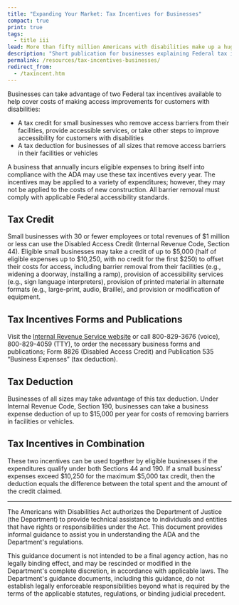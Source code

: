 ```yaml
---
title: "Expanding Your Market: Tax Incentives for Businesses"
compact: true
print: true
tags:
  - title iii
lead: More than fifty million Americans with disabilities make up a huge, nearly untapped market for businesses of all types and sizes. To help businesses welcome customers with disabilities, the IRS offers two tax incentives to remove access barriers.
description: "Short publication for businesses explaining Federal tax incentives that are available to help cover costs of improvements for customers with disabilities."
permalink: /resources/tax-incentives-businesses/
redirect_from:
  - /taxincent.htm
---
```

Businesses can take advantage of two Federal tax incentives available to help cover costs of making access improvements for customers with disabilities:

- A tax credit for small businesses who remove access barriers from their facilities, provide accessible services, or take other steps to improve accessibility for customers with disabilities
- A tax deduction for businesses of all sizes that remove access barriers in their facilities or vehicles

A business that annually incurs eligible expenses to bring itself into compliance with the ADA may use these tax incentives every year. The incentives may be applied to a variety of expenditures; however, they may not be applied to the costs of new construction. All barrier removal must comply with applicable Federal accessibility standards.

## Tax Credit

Small businesses with 30 or fewer employees or total revenues of $1 million or less can use the Disabled Access Credit (Internal Revenue Code, Section 44). Eligible small businesses may take a credit of up to $5,000 (half of eligible expenses up to $10,250, with no credit for the first $250) to offset their costs for access, including barrier removal from their facilities (e.g., widening a doorway, installing a ramp), provision of accessibility services (e.g., sign language interpreters), provision of printed material in alternate formats (e.g., large-print, audio, Braille), and provision or modification of equipment.

## Tax Incentives Forms and Publications

Visit the [Internal Revenue Service website](https://www.irs.gov) or call 800-829-3676 (voice), 800-829-4059 (TTY), to order the necessary business forms and publications; Form 8826 (Disabled Access Credit) and Publication 535 “Business Expenses” (tax deduction).

## Tax Deduction

Businesses of all sizes may take advantage of this tax deduction. Under Internal Revenue Code, Section 190, businesses can take a business expense deduction of up to $15,000 per year for costs of removing barriers in facilities or vehicles.

## Tax Incentives in Combination

These two incentives can be used together by eligible businesses if the expenditures qualify under both Sections 44 and 190. If a small business’ expenses exceed $10,250 for the maximum $5,000 tax credit, then the deduction equals the difference between the total spent and the amount of the credit claimed.

<hr>
The Americans with Disabilities Act authorizes the Department of Justice (the Department) to provide technical assistance to individuals and entities that have rights or responsibilities under the Act. This document provides informal guidance to assist you in understanding the ADA and the Department's regulations.

This guidance document is not intended to be a final agency action, has no legally binding effect, and may be rescinded or modified in the Department's complete discretion, in accordance with applicable laws. The Department's guidance documents, including this guidance, do not establish legally enforceable responsibilities beyond what is required by the terms of the applicable statutes, regulations, or binding judicial precedent.
